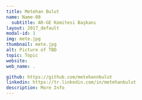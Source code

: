 ```yaml
---
title: Metehan Bulut
name: Name-08
  subtitle: AR-GE Komitesi Başkanı
layout: 2017_default
modal-id: 1
img: mete.jpg
thumbnail: mete.jpg
alt: Picture of TBD
topic: Topic
website: 
web_name: .

github: https://github.com/metehannbulut
linkedin: https://tr.linkedin.com/in/metehanbulut
description: More Info
---
```

